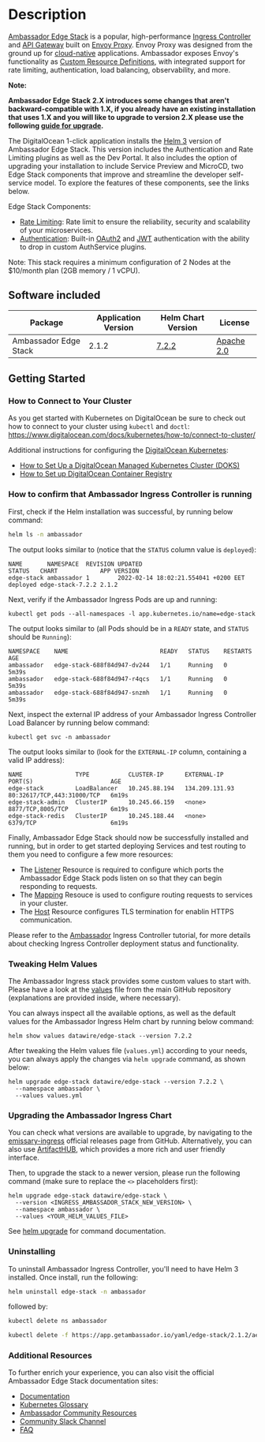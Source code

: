 # Description

[Ambassador Edge Stack](https://getambassador.io/) is a popular, high-performance [Ingress Controller](https://www.getambassador.io/products/edge-stack/api-gateway/) and [API Gateway](https://www.getambassador.io/learn/kubernetes-glossary/api-gateway/) built on [Envoy Proxy](https://www.envoyproxy.io/). Envoy Proxy was designed from the ground up for [cloud-native](https://www.getambassador.io/learn/kubernetes-glossary/cloud-native/) applications. Ambassador exposes Envoy's functionality as [Custom Resource Definitions](https://www.getambassador.io/learn/kubernetes-glossary/custom-resource-definition/), with integrated support for rate limiting, authentication, load balancing, observability, and more.

**Note:**

**Ambassador Edge Stack 2.X introduces some changes that aren't backward-compatible with 1.X, if you already have an existing installation that uses 1.X and you will like to upgrade to version 2.X please use the following [guide for upgrade](https://www.getambassador.io/docs/edge-stack/latest/topics/install/upgrade/helm/edge-stack-1.14/edge-stack-2.1/#upgrade-productname-1142-to-productname-version-helm).**

The DigitalOcean 1-click application installs the [Helm 3](https://helm.sh/docs/intro/install/) version of Ambassador Edge Stack.  This version includes the Authentication and Rate Limiting plugins as well as the Dev Portal.  It also includes the option of upgrading your installation to include Service Preview and MicroCD, two Edge Stack components that improve and streamline the developer self-service model.  To explore the features of these components, see the links below.

Edge Stack Components:

- [Rate Limiting](https://www.getambassador.io/docs/edge-stack/2.1/topics/using/rate-limits/rate-limits/): Rate limit to ensure the reliability, security and scalability of your microservices.
- [Authentication](https://www.getambassador.io/docs/edge-stack/2.1/topics/running/aes-extensions/authentication/): Built-in [OAuth2](https://www.getambassador.io/docs/edge-stack/2.1/topics/using/filters/oauth2/) and [JWT](https://www.getambassador.io/docs/edge-stack/2.1/topics/using/filters/jwt/) authentication with the ability to drop in custom AuthService plugins.

Note: This stack requires a minimum configuration of 2 Nodes at the $10/month plan (2GB memory / 1 vCPU).

## Software included

| Package               | Application Version   | Helm Chart Version |License                                                                                    |
| ---| ---- | ---- | ------------- |
| Ambassador Edge Stack | 2.1.2 | [7.2.2](https://artifacthub.io/packages/helm/datawire/edge-stack/7.2.2) | [Apache 2.0](https://github.com/datawire/ambassador/blob/master/LICENSE) |

## Getting Started

### How to Connect to Your Cluster

As you get started with Kubernetes on DigitalOcean be sure to check out how to connect to your cluster using `kubectl` and `doctl`:
<https://www.digitalocean.com/docs/kubernetes/how-to/connect-to-cluster/>

Additional instructions for configuring the [DigitalOcean Kubernetes](https://cloud.digitalocean.com/kubernetes/clusters/):

- [How to Set Up a DigitalOcean Managed Kubernetes Cluster (DOKS)](https://github.com/digitalocean/Kubernetes-Starter-Kit-Developers/tree/main/01-setup-DOKS#how-to-set-up-a-digitalocean-managed-kubernetes-cluster-doks)
- [How to Set up DigitalOcean Container Registry](https://github.com/digitalocean/Kubernetes-Starter-Kit-Developers/tree/main/02-setup-DOCR#how-to-set-up-digitalocean-container-registry)

### How to confirm that Ambassador Ingress Controller is running

First, check if the Helm installation was successful, by running below command:

```bash
helm ls -n ambassador
```

The output looks similar to (notice that the `STATUS` column value is `deployed`):

```text
NAME       NAMESPACE  REVISION UPDATED                              STATUS   CHART            APP VERSION
edge-stack ambassador 1        2022-02-14 18:02:21.554041 +0200 EET deployed edge-stack-7.2.2 2.1.2
```

Next, verify if the Ambassador Ingress Pods are up and running:

```console
kubectl get pods --all-namespaces -l app.kubernetes.io/name=edge-stack
```

The output looks similar to (all Pods should be in a `READY` state, and `STATUS` should be `Running`):

```text
NAMESPACE    NAME                          READY   STATUS    RESTARTS   AGE
ambassador   edge-stack-688f84d947-dv244   1/1     Running   0          5m39s
ambassador   edge-stack-688f84d947-r4qcs   1/1     Running   0          5m39s
ambassador   edge-stack-688f84d947-snzmh   1/1     Running   0          5m39s
```

Next, inspect the external IP address of your Ambassador Ingress Controller Load Balancer by running below command:

```console
kubectl get svc -n ambassador
```

The output looks similar to (look for the `EXTERNAL-IP` column, containing a valid IP address):

```text
NAME               TYPE           CLUSTER-IP      EXTERNAL-IP      PORT(S)                      AGE
edge-stack         LoadBalancer   10.245.88.194   134.209.131.93   80:32617/TCP,443:31000/TCP   6m19s
edge-stack-admin   ClusterIP      10.245.66.159   <none>           8877/TCP,8005/TCP            6m19s
edge-stack-redis   ClusterIP      10.245.188.44   <none>           6379/TCP                     6m19s
```

Finally, Ambassador Edge Stack should now be successfully installed and running, but in order to get started deploying Services and test routing to them you need to configure a few more resources:

- The [Listener](https://github.com/digitalocean/Kubernetes-Starter-Kit-Developers/blob/main/03-setup-ingress-controller/ambassador.md#step-2---defining-the-listener-for-ambassador-edge-stack) Resource is required to configure which ports the Ambassador Edge Stack pods listen on so that they can begin responding to requests.
- The [Mapping](https://github.com/digitalocean/Kubernetes-Starter-Kit-Developers/blob/main/03-setup-ingress-controller/ambassador.md#step-6---configuring-the-ambassador-edge-stack-mappings-for-hosts) Resouce is used to configure routing requests to services in your cluster.
- The [Host](https://github.com/digitalocean/Kubernetes-Starter-Kit-Developers/blob/main/03-setup-ingress-controller/ambassador.md#step-3---defining-the-hosts-for-ambassador-edge-stack) Resource configures TLS termination for enablin HTTPS communication.

Please refer to the [Ambassador](https://github.com/digitalocean/Kubernetes-Starter-Kit-Developers/blob/main/03-setup-ingress-controller/ambassador.md) Ingress Controller tutorial, for more details about checking Ingress Controller deployment status and functionality.

### Tweaking Helm Values

The Ambassador Ingress stack provides some custom values to start with. Please have a look at the [values](./values.yml) file from the main GitHub repository (explanations are provided inside, where necessary).

You can always inspect all the available options, as well as the default values for the Ambassador Ingress Helm chart by running below command:

```console
helm show values datawire/edge-stack --version 7.2.2
```

After tweaking the Helm values file (`values.yml`) according to your needs, you can always apply the changes via `helm upgrade` command, as shown below:

```console
helm upgrade edge-stack datawire/edge-stack --version 7.2.2 \
  --namespace ambassador \
  --values values.yml
```

### Upgrading the Ambassador Ingress Chart

You can check what versions are available to upgrade, by navigating to the [emissary-ingress](https://github.com/emissary-ingress/emissary) official releases page from GitHub. Alternatively, you can also use [ArtifactHUB](https://artifacthub.io/packages/helm/datawire/edge-stack), which provides a more rich and user friendly interface.

Then, to upgrade the stack to a newer version, please run the following command (make sure to replace the `<>` placeholders first):

```console
helm upgrade edge-stack datawire/edge-stack \
  --version <INGRESS_AMBASSADOR_STACK_NEW_VERSION> \
  --namespace ambassador \
  --values <YOUR_HELM_VALUES_FILE>
```

See [helm upgrade](https://helm.sh/docs/helm/helm_upgrade/) for command documentation.

### Uninstalling

To uninstall Ambassador Ingress Controller, you'll need to have Helm 3 installed. Once install, run the following:

```bash
helm uninstall edge-stack -n ambassador
```

followed by:

```bash
kubectl delete ns ambassador

kubectl delete -f https://app.getambassador.io/yaml/edge-stack/2.1.2/aes-crds.yaml
```

### Additional Resources

To further enrich your experience, you can also visit the official Ambassador Edge Stack documentation sites:

- [Documentation](https://www.getambassador.io/docs/latest/)
- [Kubernetes Glossary](https://www.getambassador.io/learn/kubernetes-glossary/)
- [Ambassador Community Resources](https://www.getambassador.io/community/)
- [Community Slack Channel](https://join.slack.com/t/datawire-oss/shared_invite/zt-8rbpcp4x-vqcfpwmJYxcCVSL1CPxGLw)
- [FAQ](https://www.getambassador.io/docs/latest/about/faq/)
